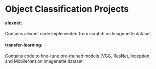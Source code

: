 # Object Classification Projects

#### alexnet: <br/>
Contains alexnet code implemented from scratch on Imagenette dataset

#### transfer-learning: <br/>
Contains code to fine-tune pre-trained models (VGG, ResNet, Inception, and MobileNet) on Imagenette dataset
